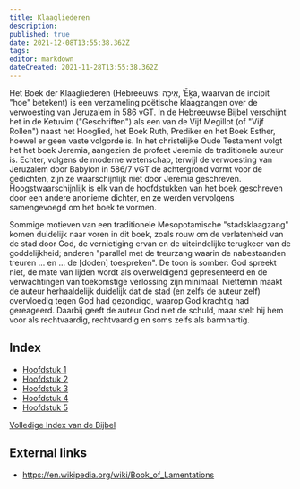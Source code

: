 ```yaml
---
title: Klaagliederen
description: 
published: true
date: 2021-12-08T13:55:38.362Z
tags: 
editor: markdown
dateCreated: 2021-11-28T13:55:38.362Z
---
```


Het Boek der Klaagliederen (Hebreeuws: אֵיכָה, ʾĒḵā, waarvan de incipit "hoe" betekent) is een verzameling poëtische klaagzangen over de verwoesting van Jeruzalem in 586 vGT. In de Hebreeuwse Bijbel verschijnt het in de Ketuvim ("Geschriften") als een van de Vijf Megillot (of "Vijf Rollen") naast het Hooglied, het Boek Ruth, Prediker en het Boek Esther, hoewel er geen vaste volgorde is. In het christelijke Oude Testament volgt het het boek Jeremia, aangezien de profeet Jeremia de traditionele auteur is. Echter, volgens de moderne wetenschap, terwijl de verwoesting van Jeruzalem door Babylon in 586/7 vGT de achtergrond vormt voor de gedichten, zijn ze waarschijnlijk niet door Jeremia geschreven. Hoogstwaarschijnlijk is elk van de hoofdstukken van het boek geschreven door een andere anonieme dichter, en ze werden vervolgens samengevoegd om het boek te vormen.

Sommige motieven van een traditionele Mesopotamische "stadsklaagzang" komen duidelijk naar voren in dit boek, zoals rouw om de verlatenheid van de stad door God, de vernietiging ervan en de uiteindelijke terugkeer van de goddelijkheid; anderen "parallel met de treurzang waarin de nabestaanden treuren ... en ... de [doden] toespreken". De toon is somber: God spreekt niet, de mate van lijden wordt als overweldigend gepresenteerd en de verwachtingen van toekomstige verlossing zijn minimaal. Niettemin maakt de auteur herhaaldelijk duidelijk dat de stad (en zelfs de auteur zelf) overvloedig tegen God had gezondigd, waarop God krachtig had gereageerd. Daarbij geeft de auteur God niet de schuld, maar stelt hij hem voor als rechtvaardig, rechtvaardig en soms zelfs als barmhartig.

## Index

- [Hoofdstuk 1](/nl/Bible/Lamentations/1)
- [Hoofdstuk 2](/nl/Bible/Lamentations/2)
- [Hoofdstuk 3](/nl/Bible/Lamentations/3)
- [Hoofdstuk 4](/nl/Bible/Lamentations/4)
- [Hoofdstuk 5](/nl/Bible/Lamentations/5)



[Volledige Index van de Bijbel](/nl/index/bible)


## External links

- https://en.wikipedia.org/wiki/Book_of_Lamentations
